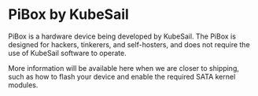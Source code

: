 # PiBox by KubeSail

PiBox is a hardware device being developed by KubeSail. The PiBox is designed for hackers, tinkerers, and self-hosters, and does not require the use of KubeSail software to operate.

More information will be available here when we are closer to shipping, such as how to flash your device and enable the required SATA kernel modules.
